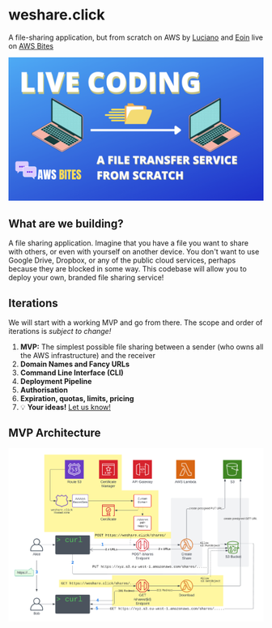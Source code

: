 # weshare.click

A file-sharing application, but from scratch on AWS by [Luciano](https://twitter.com/loige) and [Eoin](https://twitter.com/eoins) live on [AWS Bites](https://awsbites.com)

![Live Coding Thumbnail](./thumbnail.png)

## What are we building?
A file sharing application. Imagine that you have a file you want to share with others, or even with yourself on another device. You don't want to use Google Drive, Dropbox, or any of the public cloud services, perhaps because they are blocked in some way.
This codebase will allow you to deploy your own, branded file sharing service!

## Iterations

We will start with a working MVP and go from there. The scope and order of iterations is _subject to change!_

1. **MVP:** The simplest possible file sharing between a sender (who owns all the AWS infrastructure) and the receiver
2. **Domain Names and Fancy URLs**
3. **Command Line Interface (CLI)**
4. **Deployment Pipeline**
5. **Authorisation**
6. **Expiration, quotas, limits, pricing**
7. 💡 **Your ideas!** [Let us know!](https://github.com/awsbites/weshare.click/issues)

## MVP Architecture

![MVP AWS Archicture diagram](./mvp-diag.png)

